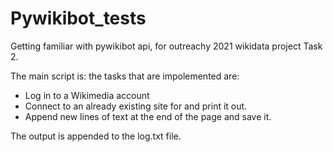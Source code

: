 # Pywikibot_tests
Getting familiar with pywikibot api, for outreachy 2021 wikidata project Task 2.

The main script is: the tasks that are impolemented are:
  - Log in to a Wikimedia account
  - Connect to an already existing site for and print it out.
  - Append new lines of text at the end of the page and save it.


The output is appended to the log.txt file.
